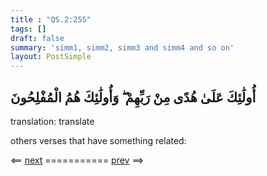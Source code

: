 ```yaml
---
title : "QS.2:255"
tags: []
draft: false
summary: 'simm1, simm2, simm3 and simm4 and so on'
layout: PostSimple
--- 
```


## أُولَٰئِكَ عَلَىٰ هُدًى مِنْ رَبِّهِمْ ۖ وَأُولَٰئِكَ هُمُ الْمُفْلِحُونَ
translation: translate 



others verses that have something related: 


\<==
[next](/blog/quran/surah/verses) ===========
[prev](/blog/quran/surah/verses) ==\>